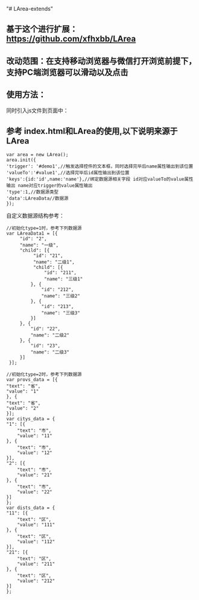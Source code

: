 "# LArea-extends" 
## 基于这个进行扩展：https://github.com/xfhxbb/LArea
## 改动范围：在支持移动浏览器与微信打开浏览前提下，支持PC端浏览器可以滑动以及点击
## 使用方法：
 <link rel="stylesheet" href="css/LArea.css">
同时引入js文件到页面中：

<script src="js/LArea-extends.js"></script>
## 参考 index.html和LArea的使用,以下说明来源于LArea
	var area = new LArea();
	area.init({
    'trigger': '#demo1',//触发选择控件的文本框，同时选择完毕后name属性输出到该位置
    'valueTo':'#value1',//选择完毕后id属性输出到该位置
    'keys':{id:'id',name:'name'},//绑定数据源相关字段 id对应valueTo的value属性输出 name对应trigger的value属性输出
    'type':1,//数据源类型
    'data':LAreaData//数据源
	});
自定义数据源结构参考：

	//初始化type=1时，参考下列数据源
	var LAreaData1 = [{
         "id": "2",
         "name": "一级",
         "child": [{
              "id": "21",
              "name": "二级1",
              "child": [{
                  "id": "211",
                  "name": "三级1"
             }, {
                 "id": "212",
                 "name": "三级2"
             }, {
                 "id": "213",
                 "name": "三级3"
             }]
         }, {
             "id": "22",
             "name": "二级2"
         }, {
             "id": "23",
             "name": "二级3"
         }]
     }];
     
	//初始化type=2时，参考下列数据源
	var provs_data = [{
    "text": "省",
    "value": "1"
	}, {
    "text": "省",
    "value": "2"
	}];
	var citys_data = {
    "1": [{
        "text": "市",
        "value": "11"
    }, {
        "text": "市",
        "value": "12"
    }],
    "2": [{
        "text": "市",
        "value": "21"
    }, {
        "text": "市",
        "value": "22"
    }]
	};
	var dists_data = {
    "11": [{
        "text": "区",
        "value": "111"
    }, {
        "text": "区",
        "value": "112"
    }],
    "21": [{
        "text": "区",
        "value": "211"
    }, {
        "text": "区",
        "value": "212"
    }]
	};

